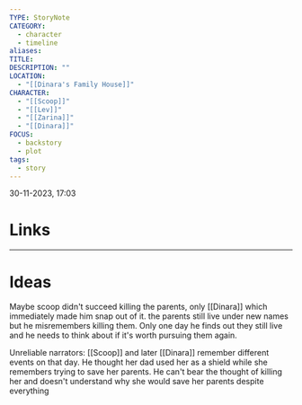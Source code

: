 ```yaml
---
TYPE: StoryNote
CATEGORY:
  - character
  - timeline
aliases: 
TITLE: 
DESCRIPTION: ""
LOCATION:
  - "[[Dinara's Family House]]"
CHARACTER:
  - "[[Scoop]]"
  - "[[Lev]]"
  - "[[Zarina]]"
  - "[[Dinara]]"
FOCUS:
  - backstory
  - plot
tags:
  - story
---
```


30-11-2023, 17:03



# Links



- - - 
# Ideas


Maybe scoop didn't succeed killing the parents, only [[Dinara]] which immediately made him snap out of it. 
the parents still live under new names but he misremembers killing them. Only one day he finds out they still live and he needs to think about if it's worth pursuing them again.

Unreliable narrators: [[Scoop]] and later [[Dinara]] remember different events on that day. He thought her dad used her as a shield while she remembers trying to save her parents. He can't bear the thought of killing her and doesn't understand why she would save her parents despite everything




